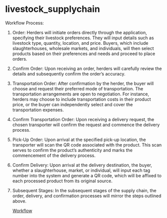 # livestock_supplychain
Workflow Process:
1. Order: Herders will initiate orders directly through the application, specifying their livestock preferences. They will input details such as livestock type, quantity, location, and price. Buyers, which include slaughterhouses, wholesale markets, and individuals, will then select products based on their preferences and needs and proceed to place orders.

2. Confirm Order: Upon receiving an order, herders will carefully review the details and subsequently confirm the order’s accuracy.

3. Transportation Order: After confirmation by the herder, the buyer will choose and request their preferred mode of transportation. The transportation arrangements are open to negotiation. For instance, herders may choose to include transportation costs in their product price, or the buyer can independently select and cover the transportation expenses.

4. Confirm Transportation Order: Upon receiving a delivery request, the chosen transporter will confirm the request and commence the delivery process.

5. Pick-Up Order: Upon arrival at the specified pick-up location, the transporter will scan the QR code associated with the product. This scan serves to confirm the product’s authenticity and marks the commencement of the delivery process.

6. Confirm Delivery: Upon arrival at the delivery destination, the buyer, whether a slaughterhouse, market, or individual, will input each tag number into the system and generate a QR code, which will be affixed to each processed product from its original source.

7. Subsequent Stages: In the subsequent stages of the supply chain, the order, delivery, and confirmation processes will mirror the steps outlined above.

   [Workflow](Dapp_workflow.png)
